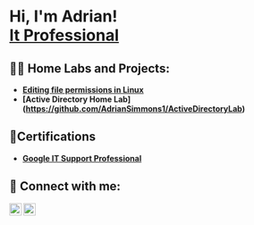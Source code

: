 <h1>Hi, I'm Adrian! <br/><a href="https://github.com/AdrianSimmons1/AdrianSimmons1">It Professional</a>
<h2>👨‍💻 Home Labs and Projects:</h2>

- <b>[Editing file permissions in Linux](https://github.com/AdrianSimmons1/LinuxFilePermissionsLab)</b>
- <b>[Active Directory Home Lab] (https://github.com/AdrianSimmons1/ActiveDirectoryLab)
  
<h2>📃Certifications </h2>

- [Google IT Support Professional ](https://coursera.org/share/80b2ae31d9fb423ded255c5de752df71)

<h2> 🤳 Connect with me:</h2>

[<img align="left" alt="AdrianSimmons | LinkedIn" width="22px" src="https://cdn.jsdelivr.net/npm/simple-icons@v3/icons/linkedin.svg" />][linkedin]
[<img align="left" alt="AdrianSimmons | Instagram" width="22px" src="https://cdn.jsdelivr.net/npm/simple-icons@v3/icons/instagram.svg" />][instagram]


[instagram]: https://www.instagram.com/adriansimmons_/
[linkedin]: https://www.linkedin.com/in/adriansimmons1/

<!--
**joshmadakor1/joshmadakor1** is a ✨ _special_ ✨ repository because its `README.md` (this file) appears on your GitHub profile.

Here are some ideas to get you started:

- 🔭 I’m currently working on ...
- 🌱 I’m currently learning ...
- 👯 I’m looking to collaborate on ...
- 🤔 I’m looking for help with ...
- 💬 Ask me about ...
- 📫 How to reach me: ...
- 😄 Pronouns: ...
- ⚡ Fun fact: ...
-->
